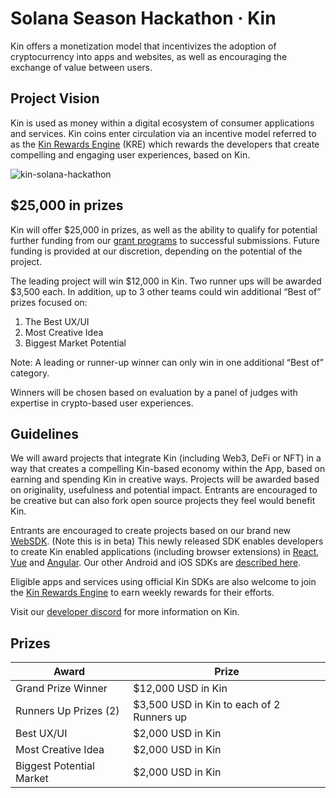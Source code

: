 
# Solana Season Hackathon · Kin

Kin offers a monetization model that incentivizes the adoption of cryptocurrency into apps and websites, as well as encouraging the exchange of value between users.

## Project Vision

Kin is used as money within a digital ecosystem of consumer applications and services. Kin coins enter circulation via an incentive model referred to as the [Kin Rewards Engine](https://github.com/kinecosystem/rewards-engine/blob/master/current-KRE.md) (KRE) which rewards the developers that create compelling and engaging user experiences, based on Kin.

![kin-solana-hackathon](https://lh3.googleusercontent.com/TMgelWO61HEl_91Z1XZjH-TScXzCp_zp_0nUjNT6t4S1wDI2oVNxxUsATRgwWCvGD4ENsdOf_EruK-qcWGz7hvJfgjlJx-iVIiIW7piOeek38z37q4XNh1TN2wmI3Dp3tqme2z6O)

## $25,000 in prizes

Kin will offer $25,000 in prizes, as well as the ability to qualify for potential further funding from our [grant programs](https://kin.org/catalyst-fund/) to successful submissions. Future funding is provided at our discretion, depending on the potential of the project.

  

The leading project will win $12,000 in Kin. Two runner ups will be awarded $3,500 each. In addition, up to 3 other teams could win additional “Best of” prizes focused on:
 1. The Best UX/UI
 2. Most Creative Idea
 3. Biggest Market Potential

 Note: A leading or runner-up winner can only win in one additional “Best of” category.

  Winners will be chosen based on evaluation by a panel of judges with expertise in crypto-based user experiences.

## Guidelines

We will award projects that integrate Kin (including Web3, DeFi or NFT) in a way that creates a compelling Kin-based economy within the App, based on earning and spending Kin in creative ways. Projects will be awarded based on originality, usefulness and potential impact. Entrants are encouraged to be creative but can also fork open source projects they feel would benefit Kin.

  

Entrants are encouraged to create projects based on our brand new [WebSDK](https://kintegrate.dev/tutorials/getting-started-web-sdk/). (Note this is in beta) This newly released SDK enables developers to create Kin enabled applications (including browser extensions) in [React](https://github.com/kin-sdk/kin-sdk-demo-react), [Vue](https://github.com/kin-sdk/kin-sdk-demo-vue) and [Angular](https://github.com/kin-sdk/kin-sdk-demo-angular). Our other Android and iOS SDKs are [described here](https://kintegrate.dev/).

Eligible apps and services using official Kin SDKs are also welcome to join the [Kin Rewards Engine](https://kin.org/kin-rewards-engine/) to earn weekly rewards for their efforts.

  

Visit our [developer discord](https://discord.gg/urqVCnNy4G) for more information on Kin.

## Prizes
**Award**|**Prize**
-----|-----
Grand Prize Winner|$12,000 USD in Kin
Runners Up Prizes (2)|$3,500 USD in Kin to each of 2 Runners up
Best UX/UI|$2,000 USD in Kin
Most Creative Idea|$2,000 USD in Kin
Biggest Potential Market|$2,000 USD in Kin
